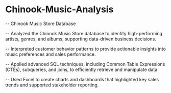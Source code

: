 # Chinook-Music-Analysis
-- Chinook Music Store Database

-- Analyzed the Chinook Music Store database to identify high-performing artists, genres, and albums, supporting data-driven business decisions.

-- Interpreted customer behavior patterns to provide actionable insights into music preferences and sales performance.

-- Applied advanced SQL techniques, including Common Table Expressions (CTEs), subqueries, and joins, to efficiently retrieve and manipulate data.

-- Used Excel to create charts and dashboards that highlighted key sales trends and supported stakeholder reporting.
